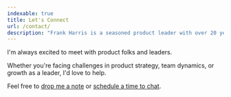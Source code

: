 ```yaml
---
indexable: true
title: Let's Connect
url: /contact/
description: "Frank Harris is a seasoned product leader with over 20 years of experience leading teams and building products across companies like Slack, Etsy, and Google."
---
```


I'm always excited to meet with product folks and leaders.

Whether you're facing challenges in product strategy, team dynamics, or growth as a leader, I'd love to help.

Feel free to [drop me a note](/mailto) or <a href="#cal" data-cal-link="hirefrank/catchup" data-cal-namespace="catchup" data-cal-config='{"layout":"month_view"}'>schedule a time to chat</a>.